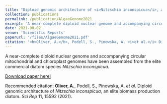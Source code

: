 ```yaml
---
title: "Diploid genomic architecture of <i>Nitzschia inconspicua</i>, an elite biomass production diatom"
collection: publications
permalink: /publication/AlgaeGenome2021
excerpt: 'A near-complete diploid nuclear genome and accompanying circular mitochondrial and chloroplast genomes have been assembled from the elite commercial diatom species <i>Nitzschia inconspicua.</i>'
date: 2021-08-02
venue: 'Scientific Reports'
paperurl: '/files/AlgaeGenome2021.pdf'
citation: '<b>Oliver, A.</b>, Podell, S., Pinowska, A. <i>et al.</i> Diploid genomic architecture of <i>Nitzschia inconspicua</i>, an elite biomass production diatom. <i>Sci Rep</i> 11, 15592 (2021).'
---
```

A near-complete diploid nuclear genome and accompanying circular mitochondrial and chloroplast genomes have been assembled from the elite commercial diatom species <i>Nitzschia inconspicua.</i>

[Download paper here!](/files/AlgaeGenome2021.pdf)

Recommended citation: <b>Oliver, A.</b>, Podell, S., Pinowska, A. <i>et al.</i> Diploid genomic architecture of <i>Nitzschia inconspicua</i>, an elite biomass production diatom. <i>Sci Rep</i> 11, 15592 (2021).